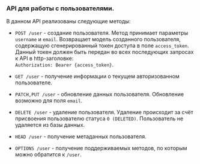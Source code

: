 ### API для работы с пользователями.

В данном API реализованы следующие методы:

- `POST /user` - создание пользователя. Метод принимает параметры `username` и `email`. Возвращает модель созданного пользователя, содержащую сгенерированный токен доступа в поле `access_token`. Данный токен должен быть передан во всех последующих запросах к API в http-заголовке:  
`Authorization: Bearer {access_token}`.

- `GET /user` - получение информации о текущем авторизованном пользователе.

- `PATCH,PUT /user` - обновление данных пользователя. Обновление возможно для поля `email`.

- `DELETE /user` - удаление пользователя. Удаление происходит за счёт присвоения пользователю статуса `0 (DELETED)`. Пользователь не удаляется из базы данных.

- `HEAD /user` - получение метаданных пользователя.

- `OPTIONS /user` - получение поддерживаемых методов, по которым можно обратится к `/user`.

